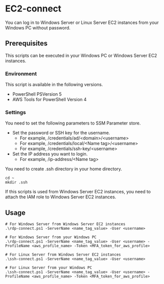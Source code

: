 # EC2-connect
You can log in to Windows Server or Linux Server EC2 instances from your Windows PC without password.

## Prerequisites
This scripts can be executed in your Windows PC or Windows Server EC2 instances.

### Environment
This script is available in the following versions.  
  
* PowerShell PSVersion 5
* AWS Tools for PowerShell Version 4

### Settings
You need to set the following parameters to SSM Parameter store.

* Set the password or SSH key for the username.
    * For example, /credentials/ad/\<domain\>/\<username\>
    * For example, /credentials/local/\<Name tag\>/\<username\>
    * For example, /credentials/ssh-key/\<username\>
* Set the IP address you want to login.
    * For example, /ip-address/\<Name tag\>

You need to create .ssh directory in your home directory.

```
cd ~
mkdir .ssh
```

If this scripts is used from Windows Server EC2 instances, you need to attach the IAM role to Windows Server EC2 instances.

## Usage

```
# For Windows Server from Windows Server EC2 instances
.\rdp-connect.ps1 -ServerName <name_tag_value> -User <username>

# For Windows Server from your Windows PC
.\rdp-connect.ps1 -ServerName <name_tag_value> -User <username> -ProfileName <aws_profile_name> -Token <MFA_token_for_aws_profile>

# For Linux Server from Windows Server EC2 instances
.\ssh-connect.ps1 -ServerName <name_tag_value> -User <username>

# For Linux Server from your Windows PC
.\ssh-connect.ps1 -ServerName <name_tag_value> -User <username> -ProfileName <aws_profile_name> -Token <MFA_token_for_aws_profile>
```

